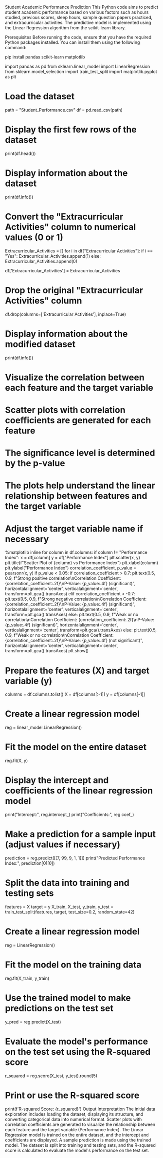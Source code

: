 Student Academic Performance Prediction
This Python code aims to predict student academic performance based on various factors such as hours studied, previous scores, sleep hours, sample question papers practiced, and extracurricular activities. The predictive model is implemented using the Linear Regression algorithm from the scikit-learn library.

Prerequisites
Before running the code, ensure that you have the required Python packages installed. You can install them using the following command:


pip install pandas scikit-learn matplotlib

import pandas as pd
from sklearn.linear_model import LinearRegression
from sklearn.model_selection import train_test_split
import matplotlib.pyplot as plt

# Load the dataset
path = "Student_Performance.csv"
df = pd.read_csv(path)

# Display the first few rows of the dataset
print(df.head())

# Display information about the dataset
print(df.info())

# Convert the "Extracurricular Activities" column to numerical values (0 or 1)
Extracurricular_Activities = []
for i in df["Extracurricular Activities"]:
    if i == "Yes":
        Extracurricular_Activities.append(1)
    else:
        Extracurricular_Activities.append(0)

df['Extracurricular_Activities'] = Extracurricular_Activities

# Drop the original "Extracurricular Activities" column
df.drop(columns=['Extracurricular Activities'], inplace=True)

# Display information about the modified dataset
print(df.info())

# Visualize the correlation between each feature and the target variable
# Scatter plots with correlation coefficients are generated for each feature
# The significance level is determined by the p-value
# The plots help understand the linear relationship between features and the target variable
# Adjust the target variable name if necessary
%matplotlib inline
for column in df.columns:
    if column != "Performance Index":
        x = df[column]
        y = df["Performance Index"]
        plt.scatter(x, y)
        plt.title(f"Scatter Plot of {column} vs Performance Index")
        plt.xlabel(column)
        plt.ylabel("Performance Index")
        correlation_coefficient, p_value = pearsonr(x, y)
        if p_value < 0.05:
            if correlation_coefficient > 0.7:
                plt.text(0.5, 0.9, f"Strong positive correlation\nCorrelation Coefficient: {correlation_coefficient:.2f}\nP-Value: {p_value:.4f} (significant)", horizontalalignment='center', verticalalignment='center', transform=plt.gca().transAxes)
            elif correlation_coefficient < -0.7:
                plt.text(0.5, 0.9, f"Strong negative correlation\nCorrelation Coefficient: {correlation_coefficient:.2f}\nP-Value: {p_value:.4f} (significant)", horizontalalignment='center', verticalalignment='center', transform=plt.gca().transAxes)
            else:
                plt.text(0.5, 0.9, f"Weak or no correlation\nCorrelation Coefficient: {correlation_coefficient:.2f}\nP-Value: {p_value:.4f} (significant)", horizontalalignment='center', verticalalignment='center', transform=plt.gca().transAxes)
        else:
            plt.text(0.5, 0.9, f"Weak or no correlation\nCorrelation Coefficient: {correlation_coefficient:.2f}\nP-Value: {p_value:.4f} (not significant)", horizontalalignment='center', verticalalignment='center', transform=plt.gca().transAxes)
        plt.show()

# Prepare the features (X) and target variable (y)
columns = df.columns.tolist()
X = df[columns[:-1]]
y = df[columns[-1]]

# Create a linear regression model
reg = linear_model.LinearRegression()

# Fit the model on the entire dataset
reg.fit(X, y)

# Display the intercept and coefficients of the linear regression model
print("Intercept:", reg.intercept_)
print("Coefficients:", reg.coef_)

# Make a prediction for a sample input (adjust values if necessary)
prediction = reg.predict([[7, 99, 9, 1, 1]])
print("Predicted Performance Index:", prediction[0][0])

# Split the data into training and testing sets
features = X
target = y
X_train, X_test, y_train, y_test = train_test_split(features, target, test_size=0.2, random_state=42)

# Create a linear regression model
reg = LinearRegression()

# Fit the model on the training data
reg.fit(X_train, y_train)

# Use the trained model to make predictions on the test set
y_pred = reg.predict(X_test)

# Evaluate the model's performance on the test set using the R-squared score
r_squared = reg.score(X_test, y_test).round(5)

# Print or use the R-squared score
print(f'R-squared Score: {r_squared}')
Output Interpretation
The initial data exploration includes loading the dataset, displaying its structure, and converting categorical data into numerical format.
Scatter plots with correlation coefficients are generated to visualize the relationship between each feature and the target variable (Performance Index).
The Linear Regression model is trained on the entire dataset, and the intercept and coefficients are displayed.
A sample prediction is made using the trained model.
The dataset is split into training and testing sets, and the R-squared score is calculated to evaluate the model's performance on the test set.